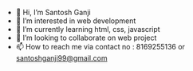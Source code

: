 - 👋 Hi, I’m Santosh Ganji
- 👀 I’m interested in web development
- 🌱 I’m currently learning html, css, javascript
- 💞️ I’m looking to collaborate on web project
- 📫 How to reach me via contact no : 8169255136 or santoshganji99@gmail.com

<!---
santoshrks7/santoshrks7 is a ✨ special ✨ repository because its `README.md` (this file) appears on your GitHub profile.
You can click the Preview link to take a look at your changes.
--->
